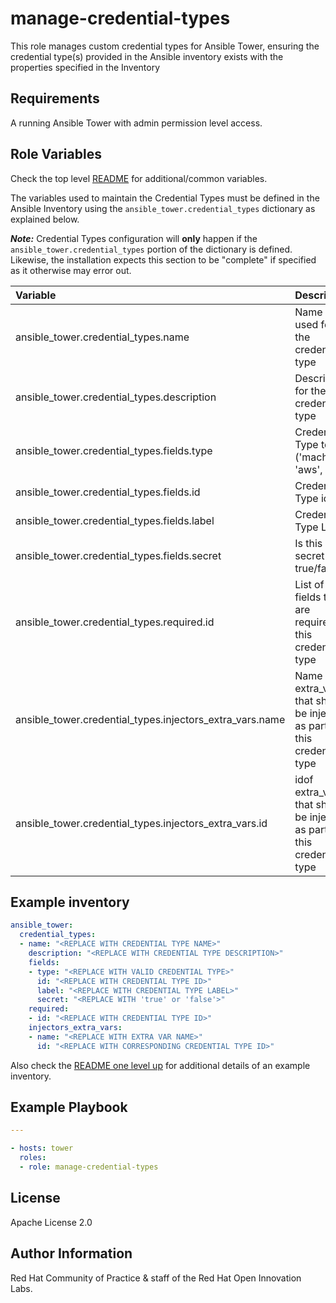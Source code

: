 manage-credential-types
=======================

This role manages custom credential types for Ansible Tower, ensuring the credential type(s) provided in the Ansible inventory exists with the properties specified in the Inventory

## Requirements

A running Ansible Tower with admin permission level access.


## Role Variables

Check the top level [README](../README) for additional/common variables.

The variables used to maintain the Credential Types must be defined in the Ansible Inventory using the `ansible_tower.credential_types` dictionary as explained below.

**_Note:_** Credential Types configuration will **only** happen if the `ansible_tower.credential_types` portion of the dictionary is defined. Likewise, the installation expects this section to be "complete" if specified as it otherwise may error out.

| Variable | Description | Required | Defaults |
|:---------|:------------|:---------|:---------|
|ansible_tower.credential_types.name|Name to be used for the credential type|yes||
|ansible_tower.credential_types.description|Description for the credential type|no|nothing('')|
|ansible_tower.credential_types.fields.type|Credential Type to use ('machine', 'aws', etc)|yes||
|ansible_tower.credential_types.fields.id|Credential Type id|yes||
|ansible_tower.credential_types.fields.label|Credential Type Label|yes||
|ansible_tower.credential_types.fields.secret|Is this a secret - true/false|yes||
|ansible_tower.credential_types.required.id|List of fields that are required for this credential type|yes||
|ansible_tower.credential_types.injectors_extra_vars.name|Name of extra_vars that should be injected as part of this credential type|yes||
|ansible_tower.credential_types.injectors_extra_vars.id|idof extra_vars that should be injected as part of this credential type|yes||


## Example inventory

```yaml
ansible_tower:
  credential_types:
  - name: "<REPLACE WITH CREDENTIAL TYPE NAME>"
    description: "<REPLACE WITH CREDENTIAL TYPE DESCRIPTION>"
    fields:
    - type: "<REPLACE WITH VALID CREDENTIAL TYPE>"
      id: "<REPLACE WITH CREDENTIAL TYPE ID>"
      label: "<REPLACE WITH CREDENTIAL TYPE LABEL>"
      secret: "<REPLACE WITH 'true' or 'false'>"
    required:
    - id: "<REPLACE WITH CREDENTIAL TYPE ID>"
    injectors_extra_vars:
    - name: "<REPLACE WITH EXTRA VAR NAME>"
      id: "<REPLACE WITH CORRESPONDING CREDENTIAL TYPE ID>"
```

Also check the [README one level up](../README.md#example-inventory) for additional details of an example inventory.  

## Example Playbook

```yaml
---

- hosts: tower
  roles:
  - role: manage-credential-types
```

License
-------

Apache License 2.0


Author Information
------------------

Red Hat Community of Practice & staff of the Red Hat Open Innovation Labs.
